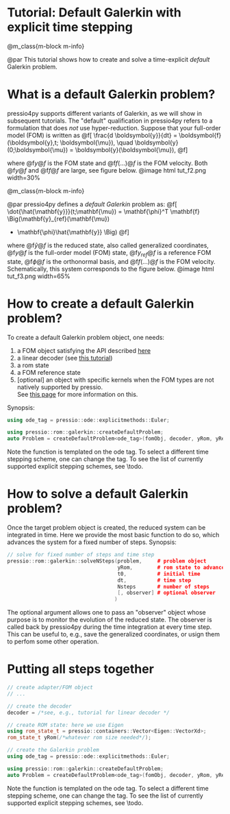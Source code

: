 
# Tutorial: Default Galerkin with explicit time stepping

@m_class{m-block m-info}

@par
This tutorial shows how to create and solve a time-explicit *default* Galerkin problem.

# What is a default Galerkin problem?

pressio4py supports different variants of Galerkin, as we will show in subsequent tutorials.
The "default" qualification in pressio4py refers to a
formulation that does *not* use hyper-reduction.
Suppose that your full-order model (FOM) is written as
@f[
\frac{d \boldsymbol{y}}{dt} =
\boldsymbol{f}(\boldsymbol{y},t; \boldsymbol{\mu}),
\quad \boldsymbol{y}(0;\boldsymbol{\mu}) = \boldsymbol{y}(\boldsymbol{\mu}),
@f]

where @f$y@f$ is the FOM state and @f$f(...)@f$ is the FOM velocity.
Both @f$y@f$ and @f$f@f$ are large, see figure below.
@image html tut_f2.png width=30%

@m_class{m-block m-info}

@par
pressio4py defines a *default Galerkin* problem as:
@f[
\dot{\hat{\mathbf{y}}}(t;\mathbf{\mu}) =
\mathbf{\phi}^T
\mathbf{f}
\Big(\mathbf{y}_{ref}(\mathbf{\mu})
+ \mathbf{\phi}\hat{\mathbf{y}} \Big)
@f]

where @f$\hat{y}@f$ is the reduced state, also called generalized coordinates,
@f$y@f$ is the full-order model (FOM) state,
@f$y_{ref}@f$ is a reference FOM state, @f$\phi@f$ is the orthonormal basis, and
@f$f(...)@f$ is the FOM velocity. Schematically, this system corresponds
to the figure below.
@image html tut_f3.png width=65%


# How to create a default Galerkin problem?

To create a default Galerkin problem object, one needs:
1. a FOM object satisfying the API described [here]()
2. a linear decoder (see [this tutorial](./md_pages_tutorials_tutorial1.html))
3. a rom state
4. a FOM reference state
5. [optional] an object with specific kernels when the FOM types are not natively supported by pressio.<br/>
See [this page](./md_pages_custom_ops_default_gal_exp.html) for more information on this.

Synopsis:

```cpp
using ode_tag = pressio::ode::explicitmethods::Euler;

using pressio::rom::galerkin::createDefaultProblem;
auto Problem = createDefaultProblem<ode_tag>(fomObj, decoder, yRom, yRef, [, opsObject]);
```
Note the function is templated on the ode tag.
To select a different time stepping scheme, one can change the tag.
To see the list of currently supported explicit stepping schemes, see \todo.


# How to solve a default Galerkin problem?

Once the target problem object is created, the reduced system
can be integrated in time. Here we provide the most basic function
to do so, which advances the system for a fixed number of steps.
Synopsis:

```cpp
// solve for fixed number of steps and time step
pressio::rom::galerkin::solveNSteps(problem,     # problem object
								    yRom,        # rom state to advance
								    t0,          # initial time
									dt,          # time step
									Nsteps       # number of steps
									[, observer] # optional observer
								   )
```
The optional argument allows one to pass an "observer" object whose
purpose is to monitor the evolution of the reduced state.
The observer is called back by pressio4py during the time integration
at every time step. This can be useful to, e.g., save the
generalized coordinates, or usign them to perfom some other operation.


# Putting all steps together

```cpp
// create adapter/FOM object
// ...

// create the decoder
decoder = /*see, e.g., tutorial for linear decoder */

// create ROM state: here we use Eigen
using rom_state_t = pressio::containers::Vector<Eigen::VectorXd>;
rom_state_t yRom(/*whatever rom size needed*/);

// create the Galerkin problem
using ode_tag = pressio::ode::explicitmethods::Euler;

using pressio::rom::galerkin::createDefaultProblem;
auto Problem = createDefaultProblem<ode_tag>(fomObj, decoder, yRom, yRef, [, opsObject]);
```
Note the function is templated on the ode tag.
To select a different time stepping scheme, one can change the tag.
To see the list of currently supported explicit stepping schemes, see \todo.



<!-- The observer class must meee the following API: -->
<!-- ```py -->
<!-- class OdeObserver: -->
<!--   def __init__(self): pass -->

<!--   def __call__(self, timeStep, time, romState): -->
<!-- 	# do what you want with romState -->
<!-- ``` -->
<!-- Note that we are working on enriching the API to integrate in time. -->
<!-- For example, we will soon support function class to advance the problem -->
<!-- until a condition is met, or until a target time is reached. -->


<!-- # Want to see all the above pieces in action? -->

<!-- Look at [this demo](./md_pages_demos_demo1.html) that uses -->
<!-- default Galerkin for a 1d PDE. -->


<!-- # Some considerations -->
<!-- @m_class{m-block m-warning} -->

<!-- @par -->
<!-- One might wonder how the above formulation can be efficient, -->
<!-- given that the right-hand side of the reduced system scales -->
<!-- with the FOM degrees of freedom. -->
<!-- This is true: the reduced system obtained from a -->
<!-- *default* problem reduces the spatial degrees of freedom, -->
<!-- but is typically not efficient because at every evaluation of the RHS, -->
<!-- it requires a large matrix vector product. -->
<!-- Thus, a default Galerkin is typically used for exploratory -->
<!-- analysis when computational efficiency is **not** a primary -->
<!-- goal, e.g. to test the feasibility of ROMs for a target problem, -->
<!-- or try different basis. -->
<!-- When computational efficiency is critical, one needs to -->
<!-- resort to hyper-reduction techniques to reduce the cost of the matrix-vector -->
<!-- product. This is covered in subsequent tutorials. -->
